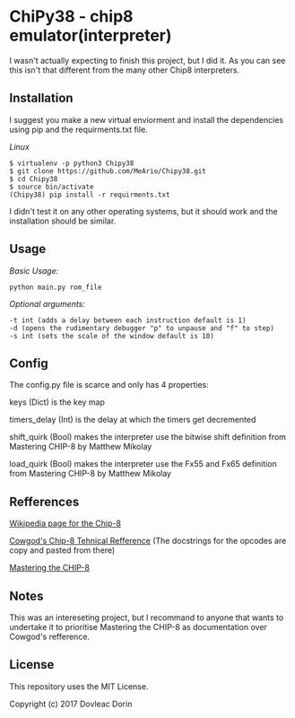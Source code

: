 # ChiPy38 - chip8 emulator(interpreter)
I wasn't actually expecting to finish this project, but I did it. As you can see this isn't that different from the many other Chip8 interpreters.
## Installation
I suggest you make a new virtual enviorment and install the dependencies using pip and the requirments.txt file.

*Linux*
```
$ virtualenv -p python3 Chipy38
$ git clone https://github.com/MeArio/Chipy38.git
$ cd Chipy38
$ source bin/activate
(Chipy38) pip install -r requirments.txt
```
I didn't test it on any other operating systems, but it should work and the installation should be similar.

## Usage
*Basic Usage:*
```
python main.py rom_file
```
*Optional arguments:*
```
-t int (adds a delay between each instruction default is 1)
-d (opens the rudimentary debugger "p" to unpause and "f" to step)
-s int (sets the scale of the window default is 10)
```

## Config
The config.py file is scarce and only has 4 properties:


keys (Dict) is the key map


timers_delay (Int) is the delay at which the timers get decremented

shift_quirk (Bool) makes the interpreter use the bitwise shift definition from Mastering CHIP-8 by Matthew Mikolay

load_quirk (Bool) makes the interpreter use the Fx55 and Fx65 definition from Mastering CHIP-8 by Matthew Mikolay

## Refferences
[Wikipedia page for the Chip-8](https://en.wikipedia.org/wiki/CHIP-8)

[Cowgod's Chip-8 Tehnical Refference](http://devernay.free.fr/hacks/chip8/C8TECH10.HTM#0.0)
(The docstrings for the opcodes are copy and pasted from there)


[Mastering the CHIP-8](http://mattmik.com/files/chip8/mastering/chip8.html)

## Notes
This was an intereseting project, but I recommand to anyone that wants to undertake it to prioritise Mastering the CHIP-8 as documentation over Cowgod's refference.

## License
This repository uses the MIT License.


Copyright (c) 2017 Dovleac Dorin